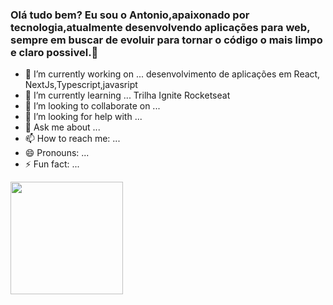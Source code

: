 


### Olá tudo bem? Eu sou o Antonio,apaixonado por tecnologia,atualmente desenvolvendo aplicações para web, sempre em buscar de evoluir para tornar o código o mais limpo e claro possivel.👋


- 🔭 I’m currently working on ... desenvolvimento de aplicações em React, NextJs,Typescript,javasript
- 🌱 I’m currently learning ... Trilha Ignite Rocketseat 
- 👯 I’m looking to collaborate on ...
- 🤔 I’m looking for help with ...
- 💬 Ask me about ...
- 📫 How to reach me: ...
- 😄 Pronouns: ...
- ⚡ Fun fact: ...


<div>
<a href="https://github.com/antonioalexandre1984">
<img height="180em" src="https://github-readme-stats.vercel.app/api/top-langs/?username=antonioalexandre1984&layout=compact&langs_count=7&theme=dracula"/>

</div>
